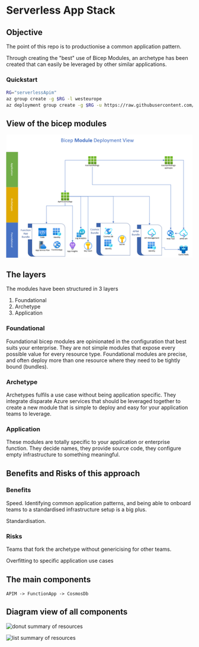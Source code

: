 # Serverless App Stack

## Objective

The point of this repo is to productionise a common application pattern.

Through creating the "best" use of Bicep Modules, an archetype has been created that can easily be leveraged by other similar applications.

### Quickstart

```bash
RG="serverlessApim"
az group create -g $RG -l westeurope
az deployment group create -g $RG -u https://raw.githubusercontent.com/Gordonby/AzureBicepServerlessAppStack/main/bicep/application/icecreamratings.json
```

## View of the bicep modules

![bicep module view](bicepSchematic.png)

## The layers

The modules have been structured in 3 layers

1. Foundational
1. Archetype
1. Application

### Foundational

Foundational bicep modules are opinionated in the configuration that best suits your enterprise. They are not simple modules that expose every possible value for every resource type. Foundational modules are precise, and often deploy more than one resource where they need to be tightly bound (bundles).

### Archetype

Archetypes fulfils a use case without being application specific. They integrate disparate Azure services that should be leveraged together to create a new module that is simple to deploy and easy for your application teams to leverage.

### Application

These modules are totally specific to your application or enterprise function. They decide names, they provide source code, they configure empty infrastructure to something meaningful.

## Benefits and Risks of this approach

### Benefits

Speed. Identifying common application patterns, and being able to onboard teams to a standardised infrastructure setup is a big plus.

Standardisation.

### Risks

Teams that fork the archetype without genericising for other teams.

Overfitting to specific application use cases

## The main components

```text
APIM -> FunctionApp -> CosmosDb
```

## Diagram view of all components

![donut summary of resources](assets/resourcesummarydonut.png)

![list summary of resources](assets/resourcesummarylist.png)
